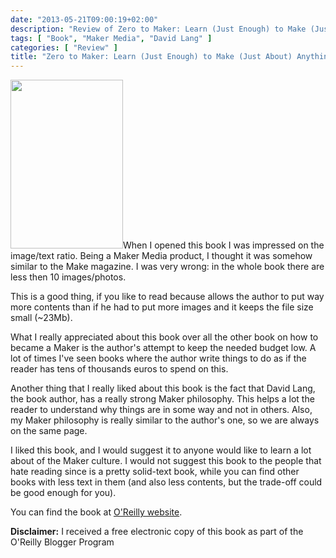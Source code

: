 ```yaml
---
date: "2013-05-21T09:00:19+02:00"
description: "Review of Zero to Maker: Learn (Just Enough) to Make (Just About) Anything by David Lang (Maker Media)"
tags: [ "Book", "Maker Media", "David Lang" ]
categories: [ "Review" ]
title: "Zero to Maker: Learn (Just Enough) to Make (Just About) Anything by David Lang (Maker Media)"
---
```

<img class="alignleft" alt="" src="http://akamaicovers.oreilly.com/images/9781449356439/cat.gif" width="180" height="270" />When I opened this book I was impressed on the image/text ratio. Being a Maker Media product, I thought it was somehow similar to the Make magazine. I was very wrong: in the whole book there are less then 10 images/photos.

This is a good thing, if you like to read because allows the author to put way more contents than if he had to put more images and it keeps the file size small (~23Mb).

What I really appreciated about this book over all the other book on how to became a Maker is the author's attempt to keep the needed budget low. A lot of times I've seen books where the author write things to do as if the reader has tens of thousands euros to spend on this.

Another thing that I really liked about this book is the fact that David Lang, the book author, has a really strong Maker philosophy. This helps a lot the reader to understand why things are in some way and not in others. Also, my Maker philosophy is really similar to the author's one, so we are always on the same page.

I liked this book, and I would suggest it to anyone would like to learn a lot about of the Maker culture. I would not suggest this book to the people that hate reading since is a pretty solid-text book, while you can find other books with less text in them (and also less contents, but the trade-off could be good enough for you).

You can find the book at [O'Reilly website](http://shop.oreilly.com/product/0636920028284.do).

**Disclaimer:** I received a free electronic copy of this book as part of the O'Reilly Blogger Program
